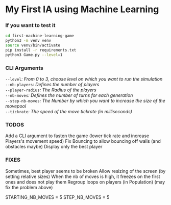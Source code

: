 # My First IA using Machine Learning

### If you want to test it
```sh
cd first-machine-learning-game
python3 -m venv venv
source venv/bin/activate
pip install -r requirements.txt
python3 Game.py --level=1
```

### CLI Arguments
`--level`*: From 0 to 3, choose level on which you want to run the simulation*  
`--nb-players`*: Defines the number of players*  
`--player-radius`*: The Radius of the players*  
`--nb-moves`*: Defines the number of turns for each generation*  
`--step-nb-moves`*: The Number by which you want to increase the size of the movepool*  
`--tickrate`*: The speed of the move tickrate (in milliseconds)*  


### TODOS
Add a CLI argument to fasten the game (lower tick rate and increase Players's movement speed)
Fix Bouncing to allow bouncing off walls (and obstacles maybe)
Display only the best player

### FIXES
Sometimes, best player seems to be broken
Allow resizing of the screen (by setting relative sizes)
When the nb of moves is high, it freezes on the first ones and does not play them
Regroup loops on players (in Population) (may fix the problem above)

STARTING_NB_MOVES = 5
STEP_NB_MOVES = 5